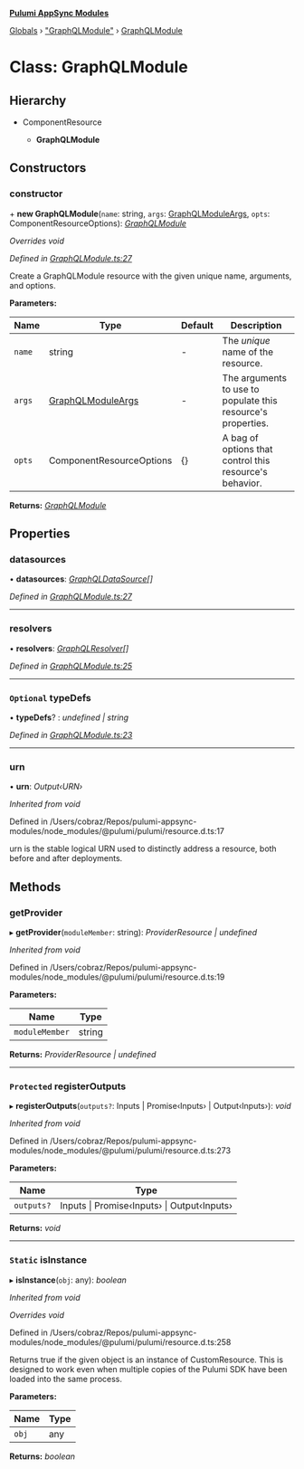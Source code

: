 **[Pulumi AppSync Modules](../README.md)**

[Globals](../README.md) › ["GraphQLModule"](../modules/_graphqlmodule_.md) › [GraphQLModule](_graphqlmodule_.graphqlmodule.md)

# Class: GraphQLModule

## Hierarchy

* ComponentResource

  * **GraphQLModule**

## Constructors

###  constructor

\+ **new GraphQLModule**(`name`: string, `args`: [GraphQLModuleArgs](../interfaces/_graphqlmodule_.graphqlmoduleargs.md), `opts`: ComponentResourceOptions): *[GraphQLModule](_graphqlmodule_.graphqlmodule.md)*

*Overrides void*

*Defined in [GraphQLModule.ts:27](https://github.com/Bjerkio/pulumi-appsync-modules/blob/5648fe6/src/GraphQLModule.ts#L27)*

Create a GraphQLModule resource with the given unique name, arguments, and options.

**Parameters:**

Name | Type | Default | Description |
------ | ------ | ------ | ------ |
`name` | string | - | The _unique_ name of the resource. |
`args` | [GraphQLModuleArgs](../interfaces/_graphqlmodule_.graphqlmoduleargs.md) | - | The arguments to use to populate this resource's properties. |
`opts` | ComponentResourceOptions |  {} | A bag of options that control this resource's behavior.  |

**Returns:** *[GraphQLModule](_graphqlmodule_.graphqlmodule.md)*

## Properties

###  datasources

• **datasources**: *[GraphQLDataSource](_graphqldatasource_.graphqldatasource.md)[]*

*Defined in [GraphQLModule.ts:27](https://github.com/Bjerkio/pulumi-appsync-modules/blob/5648fe6/src/GraphQLModule.ts#L27)*

___

###  resolvers

• **resolvers**: *[GraphQLResolver](_graphqlresolver_.graphqlresolver.md)[]*

*Defined in [GraphQLModule.ts:25](https://github.com/Bjerkio/pulumi-appsync-modules/blob/5648fe6/src/GraphQLModule.ts#L25)*

___

### `Optional` typeDefs

• **typeDefs**? : *undefined | string*

*Defined in [GraphQLModule.ts:23](https://github.com/Bjerkio/pulumi-appsync-modules/blob/5648fe6/src/GraphQLModule.ts#L23)*

___

###  urn

• **urn**: *Output‹URN›*

*Inherited from void*

Defined in /Users/cobraz/Repos/pulumi-appsync-modules/node_modules/@pulumi/pulumi/resource.d.ts:17

urn is the stable logical URN used to distinctly address a resource, both before and after
deployments.

## Methods

###  getProvider

▸ **getProvider**(`moduleMember`: string): *ProviderResource | undefined*

*Inherited from void*

Defined in /Users/cobraz/Repos/pulumi-appsync-modules/node_modules/@pulumi/pulumi/resource.d.ts:19

**Parameters:**

Name | Type |
------ | ------ |
`moduleMember` | string |

**Returns:** *ProviderResource | undefined*

___

### `Protected` registerOutputs

▸ **registerOutputs**(`outputs?`: Inputs | Promise‹Inputs› | Output‹Inputs›): *void*

*Inherited from void*

Defined in /Users/cobraz/Repos/pulumi-appsync-modules/node_modules/@pulumi/pulumi/resource.d.ts:273

**Parameters:**

Name | Type |
------ | ------ |
`outputs?` | Inputs \| Promise‹Inputs› \| Output‹Inputs› |

**Returns:** *void*

___

### `Static` isInstance

▸ **isInstance**(`obj`: any): *boolean*

*Inherited from void*

*Overrides void*

Defined in /Users/cobraz/Repos/pulumi-appsync-modules/node_modules/@pulumi/pulumi/resource.d.ts:258

Returns true if the given object is an instance of CustomResource.  This is designed to work even when
multiple copies of the Pulumi SDK have been loaded into the same process.

**Parameters:**

Name | Type |
------ | ------ |
`obj` | any |

**Returns:** *boolean*